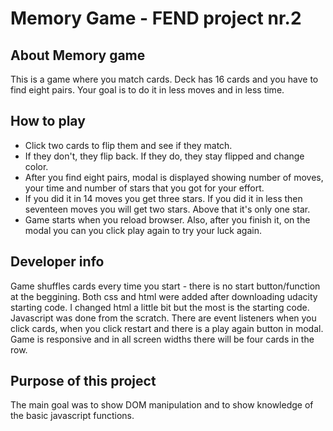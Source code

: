 # Memory Game - FEND project nr.2

## About Memory game

This is a game where you match cards. Deck has 16 cards and you have to find eight pairs. 
Your goal is to do it in less moves and in less time.

## How to play

* Click two cards to flip them and see if they match.
* If they don't, they flip back. If they do, they stay flipped and change color.
* After you find eight pairs, modal is displayed showing number of moves, your time and number of stars that you got for your effort.
* If you did it in 14 moves you get three stars. If you did it in less then seventeen moves you will get two stars. Above that it's only one star.
* Game starts when you reload browser. Also, after you finish it, on the modal you can you click play again to try your luck again.

## Developer info

Game shuffles cards every time you start - there is no start button/function at the beggining.
Both css and html were added after downloading udacity starting code. I changed html a little bit but the most is the starting code.
Javascript was done from the scratch.
There are event listeners when you click cards, when you click restart and there is a play again button in modal.
Game is responsive and in all screen widths there will be four cards in the row.

## Purpose of this project 
The main goal was to show DOM manipulation and to show knowledge of the basic javascript functions. 
